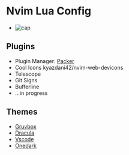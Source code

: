 # Nvim Lua Config

- ![cap]()

## Plugins

- Plugin Manager: [Packer](https//github.com/wbthomason/packer.nvim)
- Cool Icons kyazdani42/nvim-web-devicons
- Telescope
- Git Signs
- Bufferline
- ...in progress

## Themes

- [Gruvbox](https://github.com/npxbr/gruvbox.nvim)
- [Dracula](https://github.com/dracula/vim)
- [Vscode](https://github.com/Mofiqul/vscode.nvim)
- [Onedark](https://github.com/navarasu/onedark.nvim)
